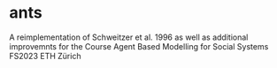 # ants
A reimplementation of Schweitzer et al. 1996 as well as additional improvemnts for the Course Agent Based Modelling for Social Systems FS2023 ETH Zürich
